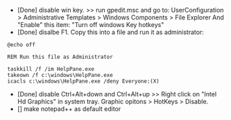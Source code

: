 - [Done] disable win key. >> run gpedit.msc and go to: UserConfiguration > Administrative Templates > Windows Components > File Explorer
And "Enable" this item: "Turn off windows Key hotkeys"
- [Done] disalbe F1.
Copy this into a file and run it as administrator:
```
@echo off

REM Run this file as Administrator

taskkill /f /im HelpPane.exe
takeown /f c:\windows\HelpPane.exe
icacls c:\windows\HelpPane.exe /deny Everyone:(X)
```

- [Done] disable Ctrl+Alt+down and Ctrl+Alt+up >> Right click on "Intel Hd Graphics" in system tray. Graphic opitons > HotKeys > Disable.
- [] make notepad++ as default editor